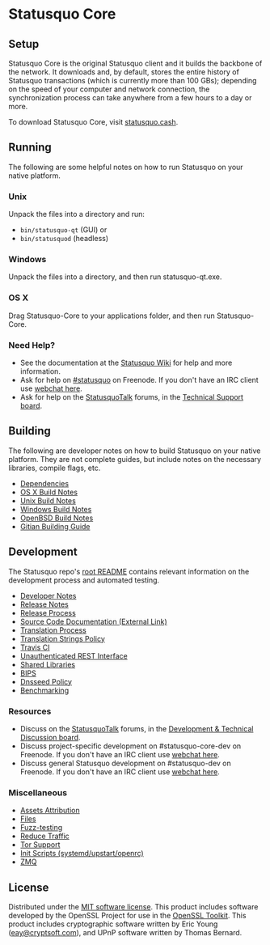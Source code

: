 Statusquo Core
=============

Setup
---------------------
Statusquo Core is the original Statusquo client and it builds the backbone of the network. It downloads and, by default, stores the entire history of Statusquo transactions (which is currently more than 100 GBs); depending on the speed of your computer and network connection, the synchronization process can take anywhere from a few hours to a day or more.

To download Statusquo Core, visit [statusquo.cash](https://statusquo.cash/en/releases/).

Running
---------------------
The following are some helpful notes on how to run Statusquo on your native platform.

### Unix

Unpack the files into a directory and run:

- `bin/statusquo-qt` (GUI) or
- `bin/statusquod` (headless)

### Windows

Unpack the files into a directory, and then run statusquo-qt.exe.

### OS X

Drag Statusquo-Core to your applications folder, and then run Statusquo-Core.

### Need Help?

* See the documentation at the [Statusquo Wiki](https://en.statusquo.it/wiki/Main_Page)
for help and more information.
* Ask for help on [#statusquo](http://webchat.freenode.net?channels=statusquo) on Freenode. If you don't have an IRC client use [webchat here](http://webchat.freenode.net?channels=statusquo).
* Ask for help on the [StatusquoTalk](https://statusquotalk.org/) forums, in the [Technical Support board](https://statusquotalk.org/index.php?board=4.0).

Building
---------------------
The following are developer notes on how to build Statusquo on your native platform. They are not complete guides, but include notes on the necessary libraries, compile flags, etc.

- [Dependencies](dependencies.md)
- [OS X Build Notes](build-osx.md)
- [Unix Build Notes](build-unix.md)
- [Windows Build Notes](build-windows.md)
- [OpenBSD Build Notes](build-openbsd.md)
- [Gitian Building Guide](gitian-building.md)

Development
---------------------
The Statusquo repo's [root README](/README.md) contains relevant information on the development process and automated testing.

- [Developer Notes](developer-notes.md)
- [Release Notes](release-notes.md)
- [Release Process](release-process.md)
- [Source Code Documentation (External Link)](https://dev.visucore.com/statusquo/doxygen/)
- [Translation Process](translation_process.md)
- [Translation Strings Policy](translation_strings_policy.md)
- [Travis CI](travis-ci.md)
- [Unauthenticated REST Interface](REST-interface.md)
- [Shared Libraries](shared-libraries.md)
- [BIPS](bips.md)
- [Dnsseed Policy](dnsseed-policy.md)
- [Benchmarking](benchmarking.md)

### Resources
* Discuss on the [StatusquoTalk](https://statusquotalk.org/) forums, in the [Development & Technical Discussion board](https://statusquotalk.org/index.php?board=6.0).
* Discuss project-specific development on #statusquo-core-dev on Freenode. If you don't have an IRC client use [webchat here](http://webchat.freenode.net/?channels=statusquo-core-dev).
* Discuss general Statusquo development on #statusquo-dev on Freenode. If you don't have an IRC client use [webchat here](http://webchat.freenode.net/?channels=statusquo-dev).

### Miscellaneous
- [Assets Attribution](assets-attribution.md)
- [Files](files.md)
- [Fuzz-testing](fuzzing.md)
- [Reduce Traffic](reduce-traffic.md)
- [Tor Support](tor.md)
- [Init Scripts (systemd/upstart/openrc)](init.md)
- [ZMQ](zmq.md)

License
---------------------
Distributed under the [MIT software license](/COPYING).
This product includes software developed by the OpenSSL Project for use in the [OpenSSL Toolkit](https://www.openssl.org/). This product includes
cryptographic software written by Eric Young ([eay@cryptsoft.com](mailto:eay@cryptsoft.com)), and UPnP software written by Thomas Bernard.

